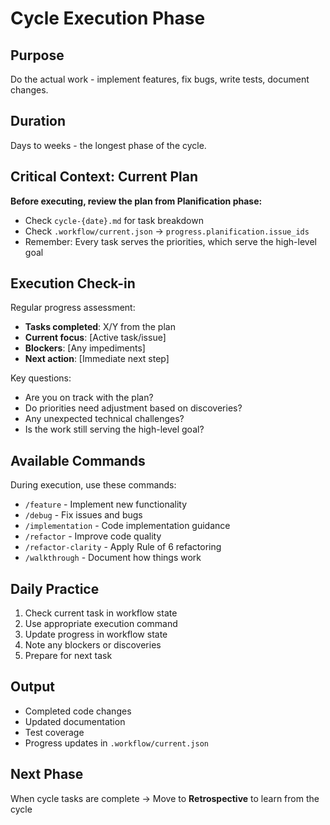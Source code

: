 # Cycle Execution Phase

## Purpose
Do the actual work - implement features, fix bugs, write tests, document changes.

## Duration
Days to weeks - the longest phase of the cycle.

## Critical Context: Current Plan

**Before executing, review the plan from Planification phase:**
- Check `cycle-{date}.md` for task breakdown
- Check `.workflow/current.json` → `progress.planification.issue_ids`
- Remember: Every task serves the priorities, which serve the high-level goal

## Execution Check-in

Regular progress assessment:

- **Tasks completed**: X/Y from the plan
- **Current focus**: [Active task/issue]
- **Blockers**: [Any impediments]
- **Next action**: [Immediate next step]

Key questions:
- Are you on track with the plan?
- Do priorities need adjustment based on discoveries?
- Any unexpected technical challenges?
- Is the work still serving the high-level goal?

## Available Commands

During execution, use these commands:
- `/feature` - Implement new functionality
- `/debug` - Fix issues and bugs
- `/implementation` - Code implementation guidance
- `/refactor` - Improve code quality
- `/refactor-clarity` - Apply Rule of 6 refactoring
- `/walkthrough` - Document how things work

## Daily Practice

1. Check current task in workflow state
2. Use appropriate execution command
3. Update progress in workflow state
4. Note any blockers or discoveries
5. Prepare for next task

## Output
- Completed code changes
- Updated documentation
- Test coverage
- Progress updates in `.workflow/current.json`

## Next Phase
When cycle tasks are complete → Move to **Retrospective** to learn from the cycle